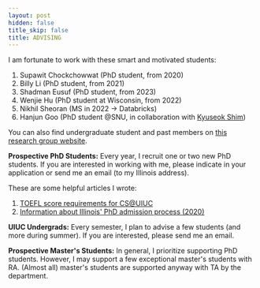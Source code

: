 ```yaml
---
layout: post
hidden: false
title_skip: false
title: ADVISING
---
```


I am fortunate to work with these smart and motivated students:

1. Supawit Chockchowwat (PhD student, from 2020)
1. Billy Li (PhD student, from 2021)
1. Shadman Eusuf (PhD student, from 2023)
1. Wenjie Hu (PhD student at Wisconsin, from 2022)
1. Nikhil Sheoran (MS in 2022 -> Databricks)
1. Hanjun Goo (PhD student @SNU, in collaboration with [Kyuseok Shim](http://kdd.snu.ac.kr/~shim/))

You can also find undergraduate student and past members on [this research group website](http://createlab.cs.illinois.edu/).


**Prospective PhD Students:** Every year, I recruit one or two new PhD students.
If you are interested in working with me, please indicate in your application or 
send me an email (to my Illinois address).

These are some helpful articles I wrote:
1. [TOEFL score requirements for CS@UIUC](https://yongjoopark.medium.com/toefl-for-cs-illinois-2d140efcf2ab)
1. [Information about Illinois' PhD admission process (2020)](https://yongjoopark.medium.com/illinoiscs-admission-process-67412ae83297)

**UIUC Undergrads:** Every semester, I plan to advise a few students (and more during summer). 
If you are interested, please send me an email.

**Prospective Master's Students:** 
In general, I prioritize supporting PhD students. 
However, I may support a few exceptional master's students with RA. 
(Almost all) master's students are supported anyway with TA by the department.
